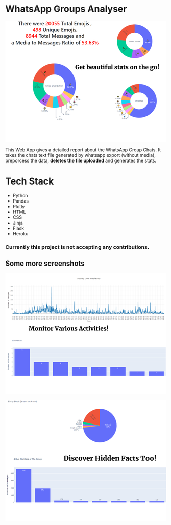 # WhatsApp Groups Analyser

![image1](./app/static/img/1.png)

This Web App gives a detailed report about the WhatsApp Group Chats. It takes the chats text file generated by whatsapp export (without media), preporcess the data, **deletes the file uploaded** and generates the stats.

# Tech Stack
- Python
- Pandas
- Plotly
- HTML
- CSS
- Jinja
- Flask
- Heroku

### Currently this project is not accepting any contributions. 

## Some more screenshots

![image2](./app/static/img/2.png)

![image3](./app/static/img/3.png)
